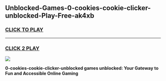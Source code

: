 
## Unblocked-Games-0-cookies-cookie-clicker-unblocked-Play-Free-ak4xb
<h3>
<a href="https://premium76.site?title=0-cookies-cookie-clicker-unblocked&ref=18A1">CLICK TO PLAY</a></h3>
<hr>

<h3>
<a href="https://premium76.site?title=0-cookies-cookie-clicker-unblocked&ref=18A1">CLICK 2 PLAY</a>
  
</h3>

<a href="https://premium76.site?title=0-cookies-cookie-clicker-unblocked&ref=18A1"><img src="https://clearcache.store/games.png"></a>


**0-cookies-cookie-clicker-unblocked games unblocked: Your Gateway to Fun and Accessible Online Gaming**

